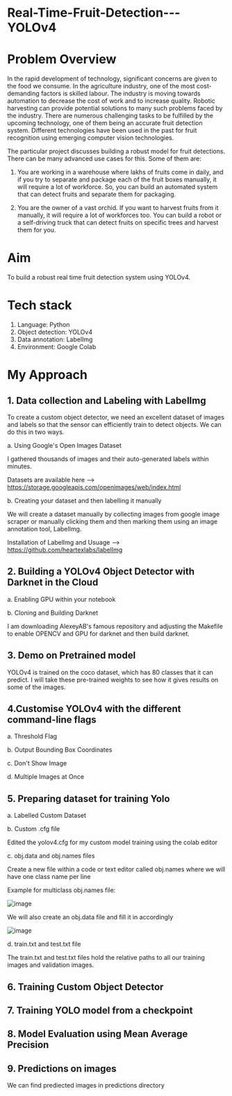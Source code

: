 # Real-Time-Fruit-Detection---YOLOv4

# Problem Overview

In the rapid development of technology, significant concerns are given to the food we
consume. In the agriculture industry, one of the most cost-demanding factors is skilled
labour. The industry is moving towards automation to decrease the cost of work and to
increase quality. Robotic harvesting can provide potential solutions to many such
problems faced by the industry. There are numerous challenging tasks to be fulfilled by
the upcoming technology, one of them being an accurate fruit detection system.
Different technologies have been used in the past for fruit recognition using emerging
computer vision technologies.

The particular project discusses building a robust model for fruit detections. There can
be many advanced use cases for this. Some of them are:

1. You are working in a warehouse where lakhs of fruits come in daily, and if you try
to separate and package each of the fruit boxes manually, it will require a lot of
workforce. So, you can build an automated system that can detect fruits and
separate them for packaging.

2. You are the owner of a vast orchid. If you want to harvest fruits from it manually, it
will require a lot of workforces too. You can build a robot or a self-driving truck
that can detect fruits on specific trees and harvest them for you.

# Aim
To build a robust real time fruit detection system using YOLOv4.

# Tech stack
  1. Language: Python
  2. Object detection: YOLOv4
  3. Data annotation: LabelImg
  4. Environment: Google Colab

# My Approach

## 1. Data collection and Labeling with LabelImg
  
  To create a custom object detector, we need an excellent dataset of images and labels so that the sensor can efficiently train to detect objects.
  We can do this in two ways.
  
a. Using Google's Open Images Dataset

  I gathered thousands of images and their auto-generated labels within minutes. 

  Datasets are available here --> https://storage.googleapis.com/openimages/web/index.html

b. Creating your dataset and then labelling it manually

  We will create a dataset manually by collecting images from google image scraper or manually clicking them and then marking them using an image annotation tool, LabelImg.

  Installation of LabelImg and Usuage --> https://github.com/heartexlabs/labelImg
    
## 2. Building a YOLOv4 Object Detector with Darknet in the Cloud
  
a. Enabling GPU within your notebook

b. Cloning and Building Darknet

   I am downloading AlexeyAB's famous repository and adjusting the Makefile to enable OPENCV and GPU for darknet and then build darknet.
    
## 3. Demo on Pretrained model

YOLOv4 is trained on the coco dataset, which has 80 classes that it can predict. I will take these pre-trained weights to see how it gives results on some of the images.

## 4.Customise YOLOv4 with the different command-line flags

  a. Threshold Flag

  b. Output Bounding Box Coordinates
  
  c. Don't Show Image
  
  d. Multiple Images at Once

## 5. Preparing dataset for training Yolo

  a. Labelled Custom Dataset

  b. Custom .cfg file

Edited the yolov4.cfg for my custom model training using the colab editor

c. obj.data and obj.names files

Create a new file within a code or text editor called obj.names where we will have one class name per line 

Example for multiclass obj.names file:

![image](https://user-images.githubusercontent.com/99801328/193570019-fd6da9ac-d401-46ba-b712-6445640230cf.png)


We will also create an obj.data file and fill it in accordingly

![image](https://user-images.githubusercontent.com/99801328/193570168-696553b2-7d79-4e3f-94c7-a711f3f1547c.png)


d. train.txt and test.txt file

The train.txt and test.txt files hold the relative paths to all our training images and validation images.

## 6. Training Custom Object Detector

## 7. Training YOLO model from a checkpoint

## 8. Model Evaluation using Mean Average Precision

## 9. Predictions on images
  We can find prediected images in predictions directory
